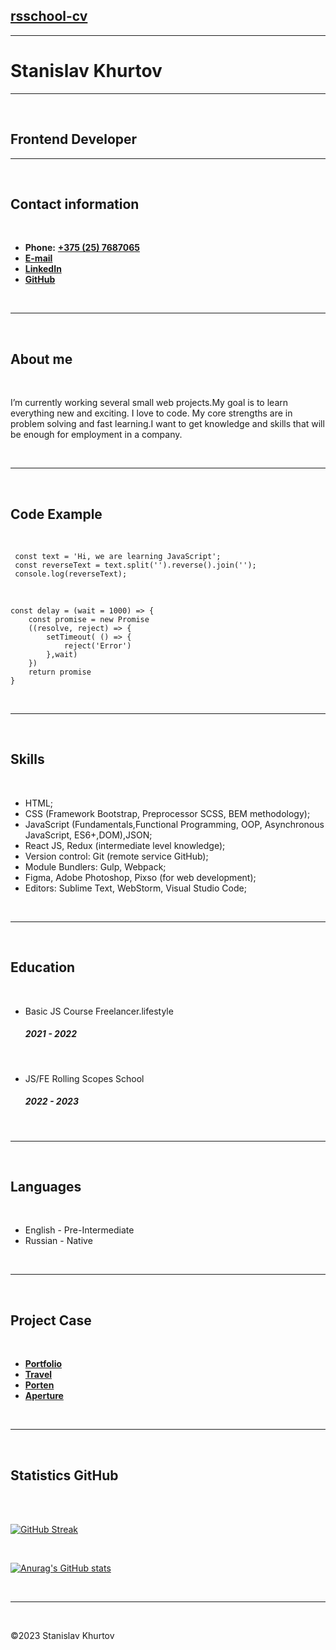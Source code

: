 ## [rsschool-cv](https://rs.school/)
---


# Stanislav Khurtov

---

<br>

## Frontend Developer

---

<br>

## Contact information
<br>

* **Phone:** [**+375 (25) 7687065**](tel:+375257687065)
* [**E-mail**](mailto:skhurtov@gmail.com)
* [**LinkedIn**](https://www.linkedin.com/in/stanislav-hurtov-4b1002228/)
* [**GitHub**](https://github.com/StanislavKhurtov)

<br>

---

<br>

## About me
<br>

I’m currently working several small web projects.My goal is to learn everything new and exciting. I love to code. My core strengths are in problem solving and fast learning.I want to get knowledge and skills that will be enough for employment in a company.

<br>

---

<br>

## Code Example

<br>

```
 const text = 'Hi, we are learning JavaScript';
 const reverseText = text.split('').reverse().join('');
 console.log(reverseText);
 ```

<br>

```
const delay = (wait = 1000) => {
	const promise = new Promise
	((resolve, reject) => {
		setTimeout( () => {
			reject('Error')
		},wait)
	})
	return promise
}
```




<br>

---

<br>

## Skills

<br>

* HTML;
* CSS (Framework Bootstrap, Preprocessor SCSS, BEM methodology);
* JavaScript (Fundamentals,Functional Programming, OOP, Asynchronous JavaScript, ES6+,DOM),JSON;
* React JS, Redux (intermediate level knowledge);
* Version control: Git (remote service GitHub);
* Module Bundlers: Gulp, Webpack;
* Figma, Adobe Photoshop, Pixso (for web development);
* Editors: Sublime Text, WebStorm, Visual Studio Code;

<br>

---

<br>

## Education

<br>

* Basic JS Course Freelancer.lifestyle
    ##### 2021 - 2022

<br>

* JS/FE Rolling Scopes School
    ##### 2022 - 2023

<br>

---

<br>

## Languages

<br>

* English - Pre-Intermediate
* Russian - Native

<br>

---

<br>

## Project Case

<br>

* [**Portfolio** ](https://stanislavkhurtov.netlify.app/)
* [**Travel**](https://stanislavkhurtov.github.io/Travel-ver.2)
* [**Porten**](https://stanislavkhurtov.github.io/Porten/home.html)
* [**Aperture**](https://stanislavkhurtov.github.io/Aperture)

<br>

---

<br>

## Statistics GitHub

<br>
<br>

[![GitHub Streak](https://github-readme-streak-stats.herokuapp.com/?user=StanislavKhurtov&theme=dark)](https://git.io/streak-stats)

<br>

[![Anurag's GitHub stats](https://github-readme-stats.vercel.app/api?username=StanislavKhurtov&theme=dark)](https://github.com/anuraghazra/github-readme-stats)

<br>

---

<br>

&#169;2023 Stanislav Khurtov